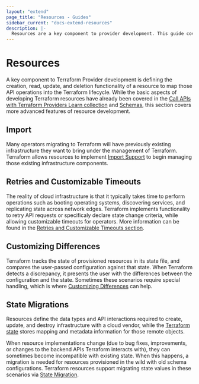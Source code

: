 ```yaml
---
layout: "extend"
page_title: "Resources - Guides"
sidebar_current: "docs-extend-resources"
description: |-
  Resources are a key component to provider development. This guide covers using advanced resource APIs.
---
```


# Resources

A key component to Terraform Provider development is defining the creation, read, update, and deletion functionality of a resource to map those API operations into the Terraform lifecycle. While the basic aspects of developing Terraform resources have already been covered in the [Call APIs with Terraform Providers Learn collection](https://learn.hashicorp.com/collections/terraform/providers?utm_source=WEBSITE&utm_medium=WEB_IO&utm_offer=ARTICLE_PAGE&utm_content=DOCS) and [Schemas](/docs/extend/schemas/), this section covers more advanced features of resource development.

## Import

Many operators migrating to Terraform will have previously existing infrastructure they want to bring under the management of Terraform. Terraform allows resources to implement [Import Support](/docs/extend/resources/import.html) to begin managing those existing infrastructure components.

## Retries and Customizable Timeouts

The reality of cloud infrastructure is that it typically takes time to perform operations such as booting operating systems, discovering services, and replicating state across network edges. Terraform implements functionality to retry API requests or specificaly declare state change criteria, while allowing customizable timeouts for operators. More information can be found in the [Retries and Customizable Timeouts section](/docs/extend/resources/retries-and-customizable-timeouts.html).

## Customizing Differences

Terraform tracks the state of provisioned resources in its state file, and compares the user-passed configuration against that state. When Terraform detects a discrepancy, it presents the user with the differences between the configuration and the state. Sometimes these scenarios require special handling, which is where [Customizing Differences](/docs/extend/resources/customizing-differences.html) can help.

## State Migrations

Resources define the data types and API interactions required to create, update, and destroy infrastructure with a cloud vendor, while the [Terraform state](/docs/state/index.html) stores mapping and metadata information for those remote objects.

When resource implementations change (due to bug fixes, improvements, or changes to the backend APIs Terraform interacts with), they can sometimes become incompatible with existing state. When this happens, a migration is needed for resources provisioned in the wild with old schema configurations. Terraform resources support migrating state values in these scenarios via [State Migration](/docs/extend/resources/state-migration.html).
